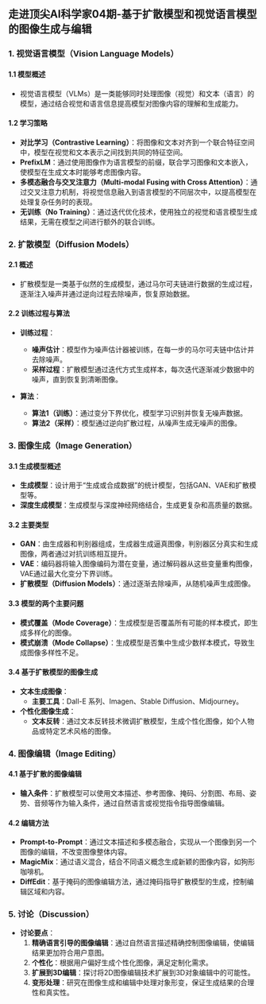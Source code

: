 ## 走进顶尖AI科学家04期-基于扩散模型和视觉语言模型的图像生成与编辑

### 1. 视觉语言模型（Vision Language Models）

#### 1.1 模型概述
- 视觉语言模型（VLMs）是一类能够同时处理图像（视觉）和文本（语言）的模型，通过结合视觉和语言信息提高模型对图像内容的理解和生成能力。

#### 1.2 学习策略
- **对比学习（Contrastive Learning）**：将图像和文本对齐到一个联合特征空间中，模型在视觉和文本表示之间找到共同的特征空间。
- **PrefixLM**：通过使用图像作为语言模型的前缀，联合学习图像和文本嵌入，使模型在生成文本时能够考虑图像内容。
- **多模态融合与交叉注意力（Multi-modal Fusing with Cross Attention）**：通过交叉注意力机制，将视觉信息融入到语言模型的不同层次中，以提高模型在处理复杂任务时的表现。
- **无训练（No Training）**：通过迭代优化技术，使用独立的视觉和语言模型生成结果，无需在模型之间进行额外的联合训练。

### 2. 扩散模型（Diffusion Models）

#### 2.1 概述
- 扩散模型是一类基于似然的生成模型，通过马尔可夫链进行数据的生成过程，逐渐注入噪声并通过逆向过程去除噪声，恢复原始数据。

#### 2.2 训练过程与算法
- **训练过程**：
  - **噪声估计**：模型作为噪声估计器被训练，在每一步的马尔可夫链中估计并去除噪声。
  - **采样过程**：扩散模型通过迭代方式生成样本，每次迭代逐渐减少数据中的噪声，直到恢复到清晰图像。
  
- **算法**：
  - **算法1（训练）**：通过变分下界优化，模型学习识别并恢复无噪声数据。
  - **算法2（采样）**：模型通过逆向扩散过程，从噪声生成无噪声的图像。

### 3. 图像生成（Image Generation）

#### 3.1 生成模型概述
- **生成模型**：设计用于“生成或合成数据”的统计模型，包括GAN、VAE和扩散模型等。
- **深度生成模型**：生成模型与深度神经网络结合，生成更复杂和高质量的数据。

#### 3.2 主要类型
- **GAN**：由生成器和判别器组成，生成器生成逼真图像，判别器区分真实和生成图像，两者通过对抗训练相互提升。
- **VAE**：编码器将输入图像编码为潜在变量，通过解码器从这些变量重构图像，VAE通过最大化变分下界训练。
- **扩散模型（Diffusion Models）**：通过逐渐去除噪声，从随机噪声生成图像。

#### 3.3 模型的两个主要问题
- **模式覆盖（Mode Coverage）**：生成模型是否覆盖所有可能的样本模式，即生成多样化的图像。
- **模式崩溃（Mode Collapse）**：生成模型是否集中生成少数样本模式，导致生成图像多样性不足。

#### 3.4 基于扩散模型的图像生成
- **文本生成图像**：
  - **主要工具**：Dall-E 系列、Imagen、Stable Diffusion、Midjourney。
- **个性化图像生成**：
  - **文本反转**：通过文本反转技术微调扩散模型，生成个性化图像，如个人物品或特定艺术风格的图像。

### 4. 图像编辑（Image Editing）

#### 4.1 基于扩散的图像编辑
- **输入条件**：扩散模型可以使用文本描述、参考图像、掩码、分割图、布局、姿势、音频等作为输入条件，通过自然语言或视觉指令指导图像编辑。

#### 4.2 编辑方法
- **Prompt-to-Prompt**：通过文本描述和多模态融合，实现从一个图像到另一个图像的编辑，不改变图像整体内容。
- **MagicMix**：通过语义混合，结合不同语义概念生成新颖的图像内容，如狗形咖啡机。
- **DiffEdit**：基于掩码的图像编辑方法，通过掩码指导扩散模型的生成，控制编辑区域和内容。

### 5. 讨论（Discussion）
- **讨论要点**：
  1. **精确语言引导的图像编辑**：通过自然语言描述精确控制图像编辑，使编辑结果更加符合用户意图。
  2. **个性化**：根据用户偏好生成个性化图像，满足定制化需求。
  3. **扩展到3D编辑**：探讨将2D图像编辑技术扩展到3D对象编辑中的可能性。
  4. **变形处理**：研究在图像生成和编辑中处理对象形变，保证生成结果的合理性和真实性。
